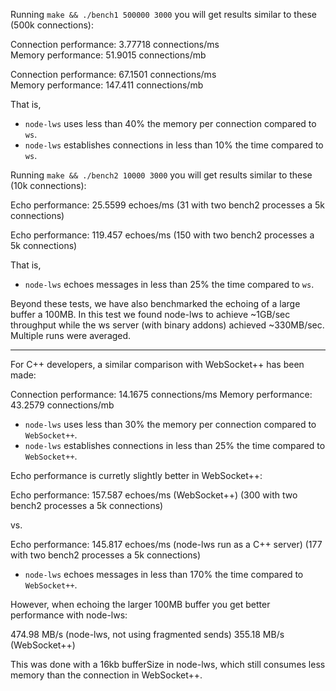 Running ```make && ./bench1 500000 3000``` you will get results similar to these (500k connections):

Connection performance: 3.77718 connections/ms  
Memory performance: 51.9015 connections/mb

Connection performance: 67.1501 connections/ms  
Memory performance: 147.411 connections/mb

That is,

* ```node-lws``` uses less than 40% the memory per connection compared to ```ws```.
* ```node-lws``` establishes connections in less than 10% the time compared to ```ws```.

Running ```make && ./bench2 10000 3000``` you will get results similar to these (10k connections):

Echo performance: 25.5599 echoes/ms (31 with two bench2 processes a 5k connections)

Echo performance: 119.457 echoes/ms (150 with two bench2 processes a 5k connections)

That is,

* ```node-lws``` echoes messages in less than 25% the time compared to ```ws```.

Beyond these tests, we have also benchmarked the echoing of a large buffer a 100MB. In this test we found node-lws to achieve ~1GB/sec throughput while the ws server (with binary addons) achieved ~330MB/sec. Multiple runs were averaged.

---

For C++ developers, a similar comparison with WebSocket++ has been made:

Connection performance: 14.1675 connections/ms
Memory performance: 43.2579 connections/mb

* ```node-lws``` uses less than 30% the memory per connection compared to ```WebSocket++```.
* ```node-lws``` establishes connections in less than 25% the time compared to ```WebSocket++```.

Echo performance is curretly slightly better in WebSocket++:

Echo performance: 157.587 echoes/ms (WebSocket++) (300 with two bench2 processes a 5k connections)

vs.

Echo performance: 145.817 echoes/ms (node-lws run as a C++ server) (177 with two bench2 processes a 5k connections)

* ```node-lws``` echoes messages in less than 170% the time compared to ```WebSocket++```.

However, when echoing the larger 100MB buffer you get better performance with node-lws:

474.98 MB/s (node-lws, not using fragmented sends)
355.18 MB/s (WebSocket++)

This was done with a 16kb bufferSize in node-lws, which still consumes less memory than the connection in WebSocket++.
